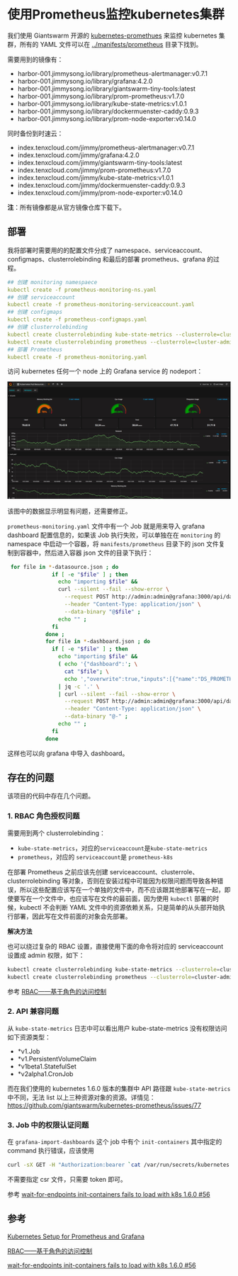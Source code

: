 # 使用Prometheus监控kubernetes集群

我们使用 Giantswarm 开源的 [kubernetes-promethues](https://github.com/giantswarm/kubernetes-prometheus) 来监控 kubernetes 集群，所有的 YAML 文件可以在 [../manifests/prometheus](https://github.com/rootsongjc/kubernetes-handbook/blob/master/manifests/prometheus) 目录下找到。

需要用到的镜像有：

-  harbor-001.jimmysong.io/library/prometheus-alertmanager:v0.7.1
-  harbor-001.jimmysong.io/library/grafana:4.2.0
-  harbor-001.jimmysong.io/library/giantswarm-tiny-tools:latest
-  harbor-001.jimmysong.io/library/prom-prometheus:v1.7.0
-  harbor-001.jimmysong.io/library/kube-state-metrics:v1.0.1
-  harbor-001.jimmysong.io/library/dockermuenster-caddy:0.9.3
-  harbor-001.jimmysong.io/library/prom-node-exporter:v0.14.0

同时备份到时速云：

- index.tenxcloud.com/jimmy/prometheus-alertmanager:v0.7.1
- index.tenxcloud.com/jimmy/grafana:4.2.0
- index.tenxcloud.com/jimmy/giantswarm-tiny-tools:latest
- index.tenxcloud.com/jimmy/prom-prometheus:v1.7.0
- index.tenxcloud.com/jimmy/kube-state-metrics:v1.0.1
- index.tenxcloud.com/jimmy/dockermuenster-caddy:0.9.3
- index.tenxcloud.com/jimmy/prom-node-exporter:v0.14.0

**注**：所有镜像都是从官方镜像仓库下载下。

## 部署

我将部署时需要用的的配置文件分成了 namespace、serviceaccount、configmaps、clusterrolebinding 和最后的部署 prometheus、grafana 的过程。

```yaml
## 创建 monitoring namespaece
kubectl create -f prometheus-monitoring-ns.yaml
## 创建 serviceaccount
kubectl create -f prometheus-monitoring-serviceaccount.yaml
## 创建 configmaps
kubectl create -f prometheus-configmaps.yaml
## 创建 clusterrolebinding
kubectl create clusterrolebinding kube-state-metrics --clusterrole=cluster-admin --serviceaccount=monitoring:kube-state-metrics
kubectl create clusterrolebinding prometheus --clusterrole=cluster-admin --serviceaccount=monitoring:prometheus
## 部署 Prometheus
kubectl create -f prometheus-monitoring.yaml
```

访问 kubernetes 任何一个 node 上的 Grafana service 的 nodeport：

![Grafana页面](../images/kubernetes-prometheus-monitoring.jpg)

该图中的数据显示明显有问题，还需要修正。

`prometheus-monitoring.yaml` 文件中有一个 Job 就是用来导入 grafana dashboard 配置信息的，如果该 Job 执行失败，可以单独在在 `monitoring` 的 namespace 中启动一个容器，将 `manifests/prometheus` 目录下的 json 文件复制到容器中，然后进入容器 json 文件的目录下执行：

```bash
 for file in *-datasource.json ; do
              if [ -e "$file" ] ; then
                echo "importing $file" &&
                curl --silent --fail --show-error \
                  --request POST http://admin:admin@grafana:3000/api/datasources \
                  --header "Content-Type: application/json" \
                  --data-binary "@$file" ;
                echo "" ;
              fi
            done ;
            for file in *-dashboard.json ; do
              if [ -e "$file" ] ; then
                echo "importing $file" &&
                ( echo '{"dashboard":'; \
                  cat "$file"; \
                  echo ',"overwrite":true,"inputs":[{"name":"DS_PROMETHEUS","type":"datasource","pluginId":"prometheus","value":"prometheus"}]}' ) \
                | jq -c '.' \
                | curl --silent --fail --show-error \
                  --request POST http://admin:admin@grafana:3000/api/dashboards/import \
                  --header "Content-Type: application/json" \
                  --data-binary "@-" ;
                echo "" ;
              fi
            done
```

这样也可以向 grafana 中导入 dashboard。

## 存在的问题

该项目的代码中存在几个问题。

### 1. RBAC 角色授权问题

需要用到两个 clusterrolebinding：

- `kube-state-metrics`，对应的`serviceaccount`是`kube-state-metrics`
- `prometheus`，对应的 `serviceaccount`是 `prometheus-k8s`

在部署 Prometheus 之前应该先创建 serviceaccount、clusterrole、clusterrolebinding 等对象，否则在安装过程中可能因为权限问题而导致各种错误，所以这些配置应该写在一个单独的文件中，而不应该跟其他部署写在一起，即使要写在一个文件中，也应该写在文件的最前面，因为使用 `kubectl` 部署的时候，kubectl 不会判断 YAML 文件中的资源依赖关系，只是简单的从头部开始执行部署，因此写在文件前面的对象会先部署。

**解决方法**

也可以绕过复杂的 RBAC 设置，直接使用下面的命令将对应的 serviceaccount 设置成 admin 权限，如下：

```bash
kubectl create clusterrolebinding kube-state-metrics --clusterrole=cluster-admin --serviceaccount=monitoring:kube-state-metrics
kubectl create clusterrolebinding prometheus --clusterrole=cluster-admin --serviceaccount=monitoring:prometheus
```

参考 [RBAC——基于角色的访问控制](../guide/rbac.md)

### 2. API 兼容问题

从 `kube-state-metrics` 日志中可以看出用户 kube-state-metrics 没有权限访问如下资源类型：

- *v1.Job
- *v1.PersistentVolumeClaim
- *v1beta1.StatefulSet
- *v2alpha1.CronJob

而在我们使用的 kubernetes 1.6.0 版本的集群中 API 路径跟 `kube-state-metrics` 中不同，无法 list 以上三种资源对象的资源。详情见：https://github.com/giantswarm/kubernetes-prometheus/issues/77

### 3. Job 中的权限认证问题 

在 `grafana-import-dashboards` 这个 job 中有个 `init-containers` 其中指定的 command 执行错误，应该使用

```bash
curl -sX GET -H "Authorization:bearer `cat /var/run/secrets/kubernetes.io/serviceaccount/token`" -k https://kubernetes.default/api/v1/namespaces/monitoring/endpoints/grafana
```

不需要指定 csr 文件，只需要 token 即可。

参考 [wait-for-endpoints init-containers fails to load with k8s 1.6.0 #56](https://github.com/giantswarm/kubernetes-prometheus/issues/56)

## 参考

[Kubernetes Setup for Prometheus and Grafana](https://github.com/giantswarm/kubernetes-prometheus)

[RBAC——基于角色的访问控制](../guide/rbac.md)

[wait-for-endpoints init-containers fails to load with k8s 1.6.0 #56](https://github.com/giantswarm/kubernetes-prometheus/issues/56)
